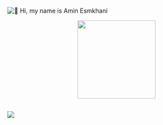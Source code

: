 ![👋 Hi, my name is Amin Esmkhani](https://cdna.artstation.com/p/assets/images/images/066/880/442/original/ilgin-gungor-calisma-masasi11.gif?1694002774)


<p align="center">
<a href="https://github.com/aminesmkhani">
  <img height="180em" src="https://github-readme-stats-eight-theta.vercel.app/api?username=aminesmkhani&show_icons=true&theme=dark&include_all_commits=true&count_private=true"/>
</a>
</p>
<p align="center">
  
  ##  [![](https://img.shields.io/badge/-laravel-F05340?style=for-the-badge&logo=laravel&logoColor=white)](https://laravel.com)

</p>
